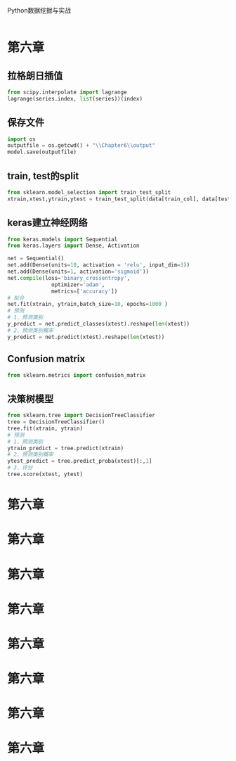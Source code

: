 Python数据挖掘与实战
```python
```

# 第六章
## 拉格朗日插值
```python
from scipy.interpolate import lagrange
lagrange(series.index, list(series))(index)
```
## 保存文件
```python
import os
outputfile = os.getcwd() + "\\Chapter6\\output"
model.save(outputfile)
```
## train, test的split
```python
from sklearn.model_selection import train_test_split
xtrain,xtest,ytrain,ytest = train_test_split(data[train_col], data[test_col], test_size = 0.3)
```
## keras建立神经网络
```python
from keras.models import Sequential
from keras.layers import Dense, Activation

net = Sequential()
net.add(Dense(units=10, activation = 'relu', input_dim=3))
net.add(Dense(units=1, activation='sigmoid'))
net.compile(loss='binary_crossentropy',
              optimizer='adam',
              metrics=['accuracy'])
# 拟合
net.fit(xtrain, ytrain,batch_size=10, epochs=1000 )
# 预测
# 1、预测类别
y_predict = net.predict_classes(xtest).reshape(len(xtest))
# 2、预测类别概率
y_predict = net.predict(xtest).reshape(len(xtest))
```
## Confusion matrix
```python
from sklearn.metrics import confusion_matrix
```
## 决策树模型
```python
from sklearn.tree import DecisionTreeClassifier
tree = DecisionTreeClassifier()
tree.fit(xtrain, ytrain)
# 预测
# 1、预测类别
ytrain_predict = tree.predict(xtrain)
# 2、预测类别概率
ytest_predict = tree.predict_proba(xtest)[:,1]
# 3、评分
tree.score(xtest, ytest)
```

# 第六章
# 第六章
# 第六章
# 第六章
# 第六章
# 第六章
# 第六章
# 第六章